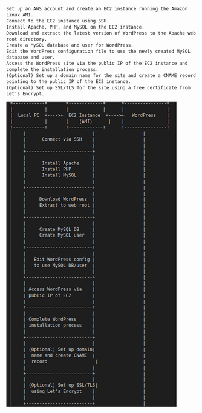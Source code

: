     Set up an AWS account and create an EC2 instance running the Amazon Linux AMI.
    Connect to the EC2 instance using SSH.
    Install Apache, PHP, and MySQL on the EC2 instance.
    Download and extract the latest version of WordPress to the Apache web root directory.
    Create a MySQL database and user for WordPress.
    Edit the WordPress configuration file to use the newly created MySQL database and user.
    Access the WordPress site via the public IP of the EC2 instance and complete the installation process.
    (Optional) Set up a domain name for the site and create a CNAME record pointing to the public IP of the EC2 instance.
    (Optional) Set up SSL/TLS for the site using a free certificate from Let's Encrypt.

![alt text](https://github.com/nightfury394/Deploying-Wordpress-in-AWS-/blob/master/diagram.png)